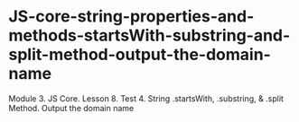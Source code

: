 # JS-core-string-properties-and-methods-startsWith-substring-and-split-method-output-the-domain-name
Module 3. JS Core. Lesson 8. Test 4. String .startsWith, .substring, &amp; .split Method. Output the domain name
